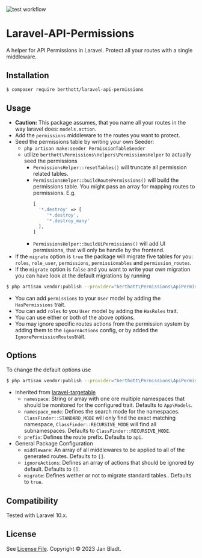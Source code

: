 ![test workflow](https://github.com/berthott/laravel-api-permissions/actions/workflows/test.yml/badge.svg)

# Laravel-API-Permissions

A helper for API Permissions in Laravel. Protect all your routes with a single middleware.

## Installation

```sh
$ composer require berthott/laravel-api-permissions
```

## Usage

* **Caution:** This package assumes, that you name all your routes in the way laravel does: `models.action`.
* Add the `permissions` middleware to the routes you want to protect.
* Seed the permissions table by writing your own Seeder:
  * `php artisan make:seeder PermissionTableSeeder`
  * utilize `berthott\Permissions\Helpers\PermissionsHelper` to actually seed the permissions
    * `PermissionsHelper::resetTables()` will truncate all permission related tables.
    * `PermissionsHelper::buildRoutePermissions()` will build the permissions table. You might pass an array for mapping routes to permissions. E.g.
      ```php
      [
        '*.destroy' => [
           '*.destroy',
           '*.destroy_many'
        ],
      ]
      ```
    * `PermissionsHelper::buildUiPermissions()` will add UI permissions, that will only be handle by the frontend.
* If the `migrate` option is `true` the package will migrate five tables for you: `roles`, `role_user`, `permissions`, `permissionables` and `permission_routes`.
* If the `migrate` option is `false` and you want to write your own migration you can have look at the default migrations by running
```sh
$ php artisan vendor:publish --provider="berthott\Permissions\ApiPermissionsServiceProvider" --tag="migrations"
```
* You can add `permissions` to your `User` model by adding the `HasPermissions` trait.
* You can add `roles` to you `User` model by adding the `HasRoles` trait.
* You can use either or both of the above options.
* You may ignore specific routes actions from the permission system by adding them to the `ignoreActions` config, or by added the `IgnorePermissionRoutes`trait.

## Options

To change the default options use
```sh
$ php artisan vendor:publish --provider="berthott\Permissions\ApiPermissionsServiceProvider" --tag="config"
```
* Inherited from [laravel-targetable](https://docs.syspons-dev.com/laravel-targetable)
  * `namespace`: String or array with one ore multiple namespaces that should be monitored for the configured trait. Defaults to `App\Models`.
  * `namespace_mode`: Defines the search mode for the namespaces. `ClassFinder::STANDARD_MODE` will only find the exact matching namespace, `ClassFinder::RECURSIVE_MODE` will find all subnamespaces. Defaults to `ClassFinder::RECURSIVE_MODE`.
  * `prefix`: Defines the route prefix. Defaults to `api`.
* General Package Configuration
  * `middleware`: An array of all middlewares to be applied to all of the generated routes. Defaults to `[]`.
  * `ignoreActions`: Defines an array of actions that should be ignored by default. Defaults to `[]`.
  * `migrate`: Defines wether or not to migrate standard tables.. Defaults to `true`.

## Compatibility

Tested with Laravel 10.x.

## License

See [License File](license.md). Copyright © 2023 Jan Bladt.